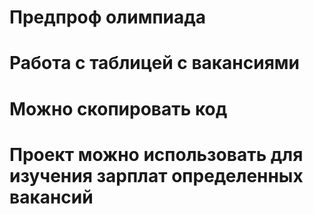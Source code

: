 # Предпроф олимпиада
# Работа с таблицей с вакансиями
# Можно скопировать код
# Проект можно использовать для изучения зарплат определенных вакансий
